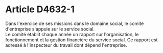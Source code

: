 # Article D4632-1

  
Dans l'exercice de ses missions dans le domaine social, le comité d'entreprise s'appuie sur le service social.   
Le comité établit chaque année un rapport sur l'organisation, le fonctionnement et la gestion financière du service social. Ce rapport est adressé à l'inspecteur du travail dont dépend l'entreprise.